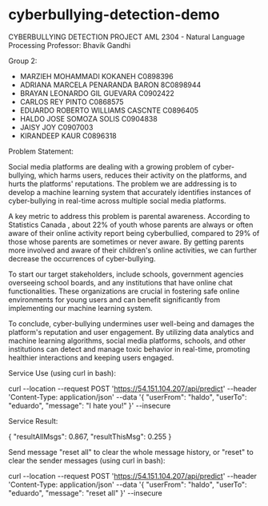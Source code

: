 # cyberbullying-detection-demo

CYBERBULLYING DETECTION PROJECT
AML 2304 - Natural Language Processing
Professor: Bhavik Gandhi

Group 2: 
- MARZIEH MOHAMMADI KOKANEH C0898396
- ADRIANA MARCELA PENARANDA BARON 8C0898944
- BRAYAN LEONARDO GIL GUEVARA C0902422
- CARLOS REY PINTO C0868575
- EDUARDO ROBERTO WILLIAMS CASCNTE C0896405
- HALDO JOSE SOMOZA SOLIS C0904838
- JAISY JOY C0907003
- KIRANDEEP KAUR C0896318

Problem Statement:

Social media platforms are dealing with a growing problem of cyber-bullying, which harms users, reduces their activity on the platforms, and hurts the platforms' reputations. The problem we are addressing is to develop a machine learning system that accurately identifies instances of cyber-bullying in real-time across multiple social media platforms. 

A key metric to address this problem is parental awareness. According to Statistics Canada , about 22% of youth whose parents are always or often aware of their online activity report being cyberbullied, compared to 29% of those whose parents are sometimes or never aware. By getting parents more involved and aware of their children's online activities, we can further decrease the occurrences of cyber-bullying.

To start our target stakeholders, include schools, government agencies overseeing school boards, and any institutions that have online chat functionalities. These organizations are crucial in fostering safe online environments for young users and can benefit significantly from implementing our machine learning system.

To conclude, cyber-bullying undermines user well-being and damages the platform's reputation and user engagement. By utilizing data analytics and machine learning algorithms, social media platforms, schools, and other institutions can detect and manage toxic behavior in real-time, promoting healthier interactions and keeping users engaged.

Service Use (using curl in bash):

curl --location --request POST 'https://54.151.104.207/api/predict' --header 'Content-Type: application/json' --data '{ "userFrom": "haldo", "userTo": "eduardo", "message": "I hate you!" }' --insecure

Service Result:

{
    "resultAllMsgs": 0.867,
    "resultThisMsg": 0.255
}

Send message "reset all" to clear the whole message history, or "reset" to clear the sender messages (using curl in bash):

curl --location --request POST 'https://54.151.104.207/api/predict' --header 'Content-Type: application/json' --data '{ "userFrom": "haldo", "userTo": "eduardo", "message": "reset all" }' --insecure
